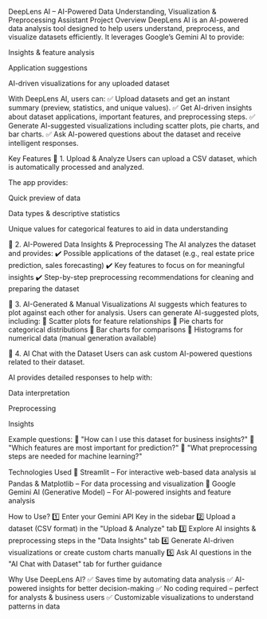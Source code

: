 DeepLens AI – AI-Powered Data Understanding, Visualization & Preprocessing Assistant
Project Overview
DeepLens AI is an AI-powered data analysis tool designed to help users understand, preprocess, and visualize datasets efficiently. It leverages Google’s Gemini AI to provide:

Insights & feature analysis

Application suggestions

AI-driven visualizations for any uploaded dataset

With DeepLens AI, users can:
✅ Upload datasets and get an instant summary (preview, statistics, and unique values).
✅ Get AI-driven insights about dataset applications, important features, and preprocessing steps.
✅ Generate AI-suggested visualizations including scatter plots, pie charts, and bar charts.
✅ Ask AI-powered questions about the dataset and receive intelligent responses.

Key Features
🔹 1. Upload & Analyze
Users can upload a CSV dataset, which is automatically processed and analyzed.

The app provides:

Quick preview of data

Data types & descriptive statistics

Unique values for categorical features to aid in data understanding

🔹 2. AI-Powered Data Insights & Preprocessing
The AI analyzes the dataset and provides:
✔️ Possible applications of the dataset (e.g., real estate price prediction, sales forecasting)
✔️ Key features to focus on for meaningful insights
✔️ Step-by-step preprocessing recommendations for cleaning and preparing the dataset

🔹 3. AI-Generated & Manual Visualizations
AI suggests which features to plot against each other for analysis.
Users can generate AI-suggested plots, including:
📌 Scatter plots for feature relationships
📌 Pie charts for categorical distributions
📌 Bar charts for comparisons
📌 Histograms for numerical data (manual generation available)

🔹 4. AI Chat with the Dataset
Users can ask custom AI-powered questions related to their dataset.

AI provides detailed responses to help with:

Data interpretation

Preprocessing

Insights

Example questions:
💬 "How can I use this dataset for business insights?"
💬 "Which features are most important for prediction?"
💬 "What preprocessing steps are needed for machine learning?"

Technologies Used
🚀 Streamlit – For interactive web-based data analysis
📊 Pandas & Matplotlib – For data processing and visualization
🤖 Google Gemini AI (Generative Model) – For AI-powered insights and feature analysis

How to Use?
1️⃣ Enter your Gemini API Key in the sidebar
2️⃣ Upload a dataset (CSV format) in the "Upload & Analyze" tab
3️⃣ Explore AI insights & preprocessing steps in the "Data Insights" tab
4️⃣ Generate AI-driven visualizations or create custom charts manually
5️⃣ Ask AI questions in the "AI Chat with Dataset" tab for further guidance

Why Use DeepLens AI?
✅ Saves time by automating data analysis
✅ AI-powered insights for better decision-making
✅ No coding required – perfect for analysts & business users
✅ Customizable visualizations to understand patterns in data

